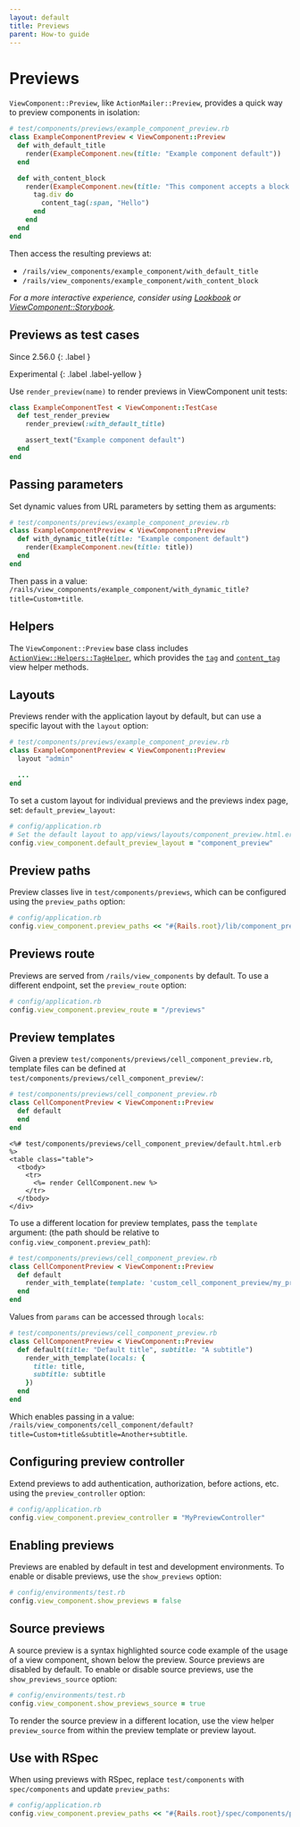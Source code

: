 ```yaml
---
layout: default
title: Previews
parent: How-to guide
---
```


# Previews

`ViewComponent::Preview`, like `ActionMailer::Preview`, provides a quick way to preview components in isolation:

```ruby
# test/components/previews/example_component_preview.rb
class ExampleComponentPreview < ViewComponent::Preview
  def with_default_title
    render(ExampleComponent.new(title: "Example component default"))
  end

  def with_content_block
    render(ExampleComponent.new(title: "This component accepts a block of content")) do
      tag.div do
        content_tag(:span, "Hello")
      end
    end
  end
end
```

Then access the resulting previews at:

* `/rails/view_components/example_component/with_default_title`
* `/rails/view_components/example_component/with_content_block`

_For a more interactive experience, consider using [Lookbook](https://github.com/allmarkedup/lookbook) or [ViewComponent::Storybook](https://github.com/jonspalmer/view_component_storybook)._

## Previews as test cases

Since 2.56.0
{: .label }

Experimental
{: .label .label-yellow }

Use `render_preview(name)` to render previews in ViewComponent unit tests:

```ruby
class ExampleComponentTest < ViewComponent::TestCase
  def test_render_preview
    render_preview(:with_default_title)

    assert_text("Example component default")
  end
end
```

## Passing parameters

Set dynamic values from URL parameters by setting them as arguments:

```ruby
# test/components/previews/example_component_preview.rb
class ExampleComponentPreview < ViewComponent::Preview
  def with_dynamic_title(title: "Example component default")
    render(ExampleComponent.new(title: title))
  end
end
```

Then pass in a value: `/rails/view_components/example_component/with_dynamic_title?title=Custom+title`.

## Helpers

The `ViewComponent::Preview` base class includes
[`ActionView::Helpers::TagHelper`](https://api.rubyonrails.org/classes/ActionView/Helpers/TagHelper.html), which provides the [`tag`](https://api.rubyonrails.org/classes/ActionView/Helpers/TagHelper.html#method-i-tag)
and [`content_tag`](https://api.rubyonrails.org/classes/ActionView/Helpers/TagHelper.html#method-i-content_tag) view helper methods.

## Layouts

Previews render with the application layout by default, but can use a specific layout with the `layout` option:

```ruby
# test/components/previews/example_component_preview.rb
class ExampleComponentPreview < ViewComponent::Preview
  layout "admin"

  ...
end
```

To set a custom layout for individual previews and the previews index page, set: `default_preview_layout`:

```ruby
# config/application.rb
# Set the default layout to app/views/layouts/component_preview.html.erb
config.view_component.default_preview_layout = "component_preview"
```

## Preview paths

Preview classes live in `test/components/previews`, which can be configured using the `preview_paths` option:

```ruby
# config/application.rb
config.view_component.preview_paths << "#{Rails.root}/lib/component_previews"
```

## Previews route

Previews are served from `/rails/view_components` by default. To use a different endpoint, set the `preview_route` option:

```ruby
# config/application.rb
config.view_component.preview_route = "/previews"
```

## Preview templates

Given a preview `test/components/previews/cell_component_preview.rb`, template files can be defined at `test/components/previews/cell_component_preview/`:

```ruby
# test/components/previews/cell_component_preview.rb
class CellComponentPreview < ViewComponent::Preview
  def default
  end
end
```

```erb
<%# test/components/previews/cell_component_preview/default.html.erb %>
<table class="table">
  <tbody>
    <tr>
      <%= render CellComponent.new %>
    </tr>
  </tbody>
</div>
```

To use a different location for preview templates, pass the `template` argument:
(the path should be relative to `config.view_component.preview_path`):

```ruby
# test/components/previews/cell_component_preview.rb
class CellComponentPreview < ViewComponent::Preview
  def default
    render_with_template(template: 'custom_cell_component_preview/my_preview_template')
  end
end
```

Values from `params` can be accessed through `locals`:

```ruby
# test/components/previews/cell_component_preview.rb
class CellComponentPreview < ViewComponent::Preview
  def default(title: "Default title", subtitle: "A subtitle")
    render_with_template(locals: {
      title: title,
      subtitle: subtitle
    })
  end
end
```

Which enables passing in a value: `/rails/view_components/cell_component/default?title=Custom+title&subtitle=Another+subtitle`.

## Configuring preview controller

Extend previews to add authentication, authorization, before actions, etc. using the `preview_controller` option:

```ruby
# config/application.rb
config.view_component.preview_controller = "MyPreviewController"
```

## Enabling previews

Previews are enabled by default in test and development environments. To enable or disable previews, use the `show_previews` option:

```ruby
# config/environments/test.rb
config.view_component.show_previews = false
```

## Source previews

A source preview is a syntax highlighted source code example of the usage of a view component, shown below the preview.
Source previews are disabled by default. To enable or disable source previews, use the `show_previews_source` option:

```ruby
# config/environments/test.rb
config.view_component.show_previews_source = true
```

To render the source preview in a different location, use the view helper `preview_source` from within the preview template or preview layout.

## Use with RSpec

When using previews with RSpec,  replace `test/components` with `spec/components` and update `preview_paths`:

```ruby
# config/application.rb
config.view_component.preview_paths << "#{Rails.root}/spec/components/previews"
```

